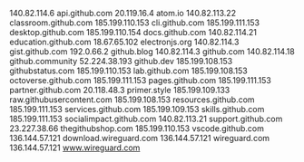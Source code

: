 140.82.114.6 api.github.com
20.119.16.4 atom.io
140.82.113.22 classroom.github.com
185.199.110.153 cli.github.com
185.199.111.153 desktop.github.com
185.199.110.154 docs.github.com
140.82.114.21 education.github.com
18.67.65.102 electronjs.org
140.82.114.3 gist.github.com
192.0.66.2 github.blog
140.82.114.3 github.com
140.82.114.18 github.community
52.224.38.193 github.dev
185.199.108.153 githubstatus.com
185.199.110.153 lab.github.com
185.199.108.153 octoverse.github.com
185.199.111.153 pages.github.com
185.199.111.153 partner.github.com
20.118.48.3 primer.style
185.199.109.133 raw.githubusercontent.com
185.199.108.153 resources.github.com
185.199.111.153 services.github.com
185.199.109.153 skills.github.com
185.199.111.153 socialimpact.github.com
140.82.113.21 support.github.com
23.227.38.66 thegithubshop.com
185.199.110.153 vscode.github.com
136.144.57.121 download.wireguard.com
136.144.57.121 wireguard.com
136.144.57.121 www.wireguard.com
